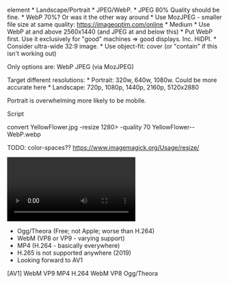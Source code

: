 <picture> element
    * Landscape/Portrait
    * JPEG/WebP.
    * JPEG 80% Quality should be fine.
    * WebP 70%? Or was it the other way around
    * Use MozJPEG - smaller file size at same quality: https://imageoptim.com/online
        * Medium
    * Use WebP at and above 2560x1440 (and JPEG at and below this)
    * Put WebP first. Use it exclusively for "good" machines => good displays. Inc. HiDPI.
    * Consider ultra-wide 32:9 image.
    * Use object-fit: cover (or "contain" if this isn't working out)

Only options are:
WebP
JPEG (via MozJPEG)


Target different resolutions:
    * Portrait: 320w, 640w, 1080w. Could be more accurate here
    * Landscape: 720p, 1080p, 1440p, 2160p, 5120x2880

Portrait is overwhelming more likely to be mobile.

Script

convert YellowFlower.jpg -resize 1280\> -quality 70 YellowFlower--WebP.webp

TODO: color-spaces??
https://www.imagemagick.org/Usage/resize/


<video> element
    * autoplay
    * playsinline
    *

* Ogg/Theora (Free; not Apple; worse than H.264)
* WebM (VP8 or VP9 - varying support)
* MP4 (H.264 - basically everywhere)
* H.265 is not supported anywhere (2019)
* Looking forward to AV1

[AV1]
WebM VP9
MP4 H.264
WebM VP8
Ogg/Theora
